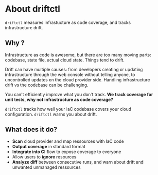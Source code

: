 # About driftctl
`driftctl` measures infrastucture as code coverage, and tracks infrastructure drift.

## Why ?

Infrastructure as code is awesome, but there are too many moving parts: codebase, state file, actual cloud state. Things tend to drift.

Drift can have multiple causes: from developers creating or updating infrastructure through the web console without telling anyone, to uncontrolled updates on the cloud provider side. Handling infrastructure drift vs the codebase can be challenging.

You can't efficiently improve what you don't track. **We track coverage for unit tests, why not infrastructure as code coverage?**

`driftctl` tracks how well your IaC codebase covers your cloud configuration. `driftctl` warns you about drift.


## What does it do?
- **Scan** cloud provider and map ressources with IaC code
- **Output coverage** in standard format
- **Integrate into CI** flow to expose coverage to everyone
- Allow users to **ignore** resources
- **Analyze diff** between consecutive runs, and warn about drift and unwanted unmanaged ressources

